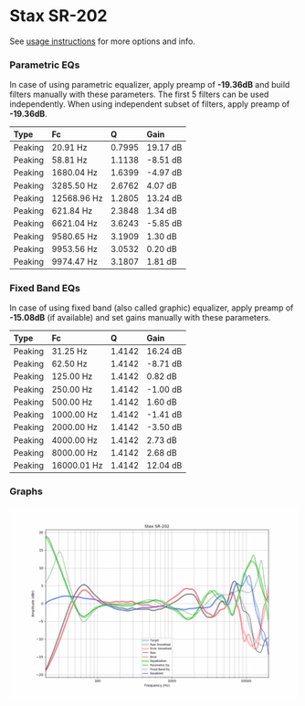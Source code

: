 # Stax SR-202
See [usage instructions](https://github.com/jaakkopasanen/AutoEq#usage) for more options and info.

### Parametric EQs
In case of using parametric equalizer, apply preamp of **-19.36dB** and build filters manually
with these parameters. The first 5 filters can be used independently.
When using independent subset of filters, apply preamp of **-19.36dB**.

| Type    | Fc          |      Q | Gain     |
|:--------|:------------|:-------|:---------|
| Peaking | 20.91 Hz    | 0.7995 | 19.17 dB |
| Peaking | 58.81 Hz    | 1.1138 | -8.51 dB |
| Peaking | 1680.04 Hz  | 1.6399 | -4.97 dB |
| Peaking | 3285.50 Hz  | 2.6762 | 4.07 dB  |
| Peaking | 12568.96 Hz | 1.2805 | 13.24 dB |
| Peaking | 621.84 Hz   | 2.3848 | 1.34 dB  |
| Peaking | 6621.04 Hz  | 3.6243 | -5.85 dB |
| Peaking | 9580.65 Hz  | 3.1909 | 1.30 dB  |
| Peaking | 9953.56 Hz  | 3.0532 | 0.20 dB  |
| Peaking | 9974.47 Hz  | 3.1807 | 1.81 dB  |

### Fixed Band EQs
In case of using fixed band (also called graphic) equalizer, apply preamp of **-15.08dB**
(if available) and set gains manually with these parameters.

| Type    | Fc          |      Q | Gain     |
|:--------|:------------|:-------|:---------|
| Peaking | 31.25 Hz    | 1.4142 | 16.24 dB |
| Peaking | 62.50 Hz    | 1.4142 | -8.71 dB |
| Peaking | 125.00 Hz   | 1.4142 | 0.82 dB  |
| Peaking | 250.00 Hz   | 1.4142 | -1.00 dB |
| Peaking | 500.00 Hz   | 1.4142 | 1.60 dB  |
| Peaking | 1000.00 Hz  | 1.4142 | -1.41 dB |
| Peaking | 2000.00 Hz  | 1.4142 | -3.50 dB |
| Peaking | 4000.00 Hz  | 1.4142 | 2.73 dB  |
| Peaking | 8000.00 Hz  | 1.4142 | 2.68 dB  |
| Peaking | 16000.01 Hz | 1.4142 | 12.04 dB |

### Graphs
![](./Stax%20SR-202.png)